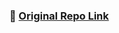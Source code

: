 <h3 align="center">
    🔹
    <a href="https://github.com/soumyajit4419/Portfolio">Original Repo Link</a> &nbsp; &nbsp;
</h3>
